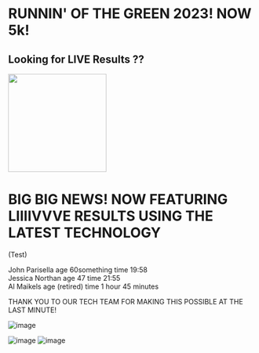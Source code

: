 # RUNNIN' OF THE GREEN 2023! NOW 5k!

## Looking for LIVE Results ?? 
<img src="https://user-images.githubusercontent.com/4366342/225788150-0e50f837-88b2-47c9-8c37-59d693b4150c.png" width="200">

# BIG BIG NEWS!  NOW FEATURING LIIIIVVVE RESULTS USING THE LATEST TECHNOLOGY

(Test)

John Parisella age 60something time 19:58  
Jessica Northan age 47 time 21:55  
Al Maikels age (retired) time 1 hour 45 minutes


THANK YOU TO OUR TECH TEAM FOR MAKING THIS POSSIBLE AT THE LAST MINUTE!

![image](https://user-images.githubusercontent.com/4366342/225789024-ee3958ec-65e0-439c-89ec-48c24594b5ad.png)


![image](https://user-images.githubusercontent.com/4366342/225787289-812b64d3-66ff-4dc2-8306-0c54b603f68d.png)  ![image](https://user-images.githubusercontent.com/4366342/225787632-ad063e5b-110f-4534-b181-75db3924d4d7.png)

